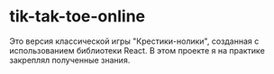 # tik-tak-toe-online

Это версия классической игры "Крестики-нолики", созданная с использованием библиотеки React. В этом проекте я на практике закреплял полученные знания.
